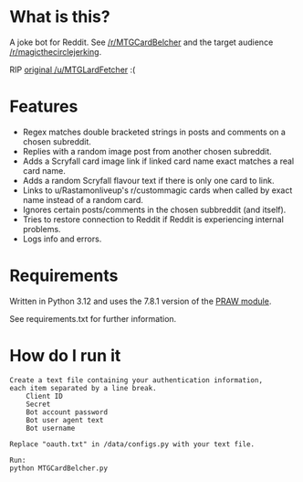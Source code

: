 # What is this?

A joke bot for Reddit. See [/r/MTGCardBelcher](https://www.reddit.com/r/MTGCardBelcher/)
and the target audience [/r/magicthecirclejerking](https://www.reddit.com/r/magicthecirclejerking/).

RIP [original /u/MTGLardFetcher](https://github.com/MTGLardFetcher/MTGLardFetcher) :(

# Features

- Regex matches double bracketed strings in posts and comments on a chosen subreddit.
- Replies with a random image post from another chosen subreddit.
- Adds a Scryfall card image link if linked card name exact matches a real card name.
- Adds a random Scryfall flavour text if there is only one card to link.
- Links to u/Rastamonliveup's r/custommagic cards when called by exact name instead of a random card.
- Ignores certain posts/comments in the chosen subbreddit (and itself).
- Tries to restore connection to Reddit if Reddit is experiencing internal problems.
- Logs info and errors.

# Requirements

Written in Python 3.12 and uses the 7.8.1 version of the [PRAW module](https://praw.readthedocs.io/en/stable/).

See requirements.txt for further information.

# How do I run it

    Create a text file containing your authentication information,
    each item separated by a line break.
        Client ID
        Secret
        Bot account password
        Bot user agent text
        Bot username

    Replace "oauth.txt" in /data/configs.py with your text file.

    Run:
    python MTGCardBelcher.py 
